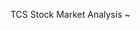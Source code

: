 TCS Stock Market Analysis
~[](https://github.com/w7Ali/Data_Analysis/blob/main/PowerBI/TCS_Stock/TCS_STOCKPowerBI.gif)
